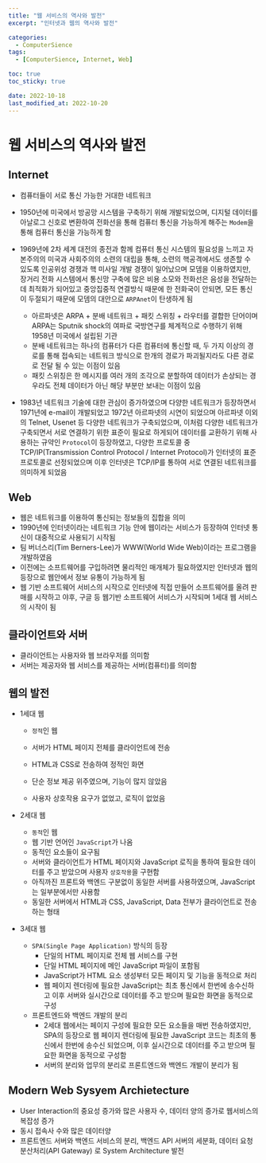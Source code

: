 ```yaml
---
title: "웹 서비스의 역사와 발전"
excerpt: "인터넷과 웹의 역사와 발전"

categories:
  - ComputerSience
tags:
  - [ComputerSience, Internet, Web]

toc: true
toc_sticky: true

date: 2022-10-18
last_modified_at: 2022-10-20
---
```


# 웹 서비스의 역사와 발전

## Internet

- 컴퓨터들이 서로 통신 가능한 거대한 네트워크
- 1950년에 미국에서 방공망 시스템을 구축하기 위해 개발되었으며, 디지털 데이터를 아날로그 신호로 변환하여 전화선을 통해 컴퓨터 통신을 가능하게 해주는 `Modem`을 통해 컴퓨터 통신을 가능하게 함
- 1969년에 2차 세계 대전의 종전과 함께 컴퓨터 통신 시스템의 필요성을 느끼고 자본주의의 미국과 사회주의의 소련의 대립을 통해, 소련의 핵공격에서도 생존할 수 있도록 인공위성 경쟁과 핵 미사일 개발 경쟁이 일어났으며 모뎀을 이용하였지만, 장거리 전화 시스템에서 통신망 구축에 많은 비용 소모와 전화선은 음성을 전달하는데 최적화가 되어있고 중앙집중적 연결방식 때문에 한 전화국이 안되면, 모든 통신이 두절되기 때문에 모뎀의 대안으로 `ARPAnet`이 탄생하게 됨

  - 아르파넷은 ARPA + 분배 네트워크 + 패킷 스위칭 + 라우터를 결합한 단어이며 ARPA는 Sputnik shock의 여파로 국방연구를 체계적으로 수행하기 위해 1958년 미국에서 설립된 기관
  - 분배 네트워크는 하나의 컴퓨터가 다른 컴퓨터에 통신할 때, 두 가지 이상의 경로를 통해 접속되는 네트워크 방식으로 한개의 경로가 파괴될지라도 다른 경로로 전달 될 수 있는 이점이 있음
  - 패킷 스위칭은 한 메시지를 여러 개의 조각으로 분할하여 데이터가 손상되는 경우라도 전체 데이터가 아닌 해당 부분만 보내는 이점이 있음

- 1983년 네트워크 기술에 대한 관심이 증가하였으며 다양한 네트워크가 등장하면서 1971년에 e-mail이 개발되었고 1972년 아르파넷의 시연이 되었으며 아르파넷 이외의 Telnet, Usenet 등 다양한 네트워크가 구축되었으며, 이처럼 다양한 네트워크가 구축되면서 서로 연결하기 위한 표준이 필요로 하게되어 데이터를 교환하기 위해 사용하는 규약인 `Protocol`이 등장하였고, 다양한 프로토콜 중 TCP/IP(Transmission Control Protocol / Internet Protocol)가 인터넷의 표준 프로토콜로 선정되었으며 이후 인터넷은 TCP/IP를 통하여 서로 연결된 네트워크를 의미하게 되었음

## Web

- 웹은 네트워크를 이용하여 통신되는 정보들의 집합을 의미
- 1990년에 인터넷이라는 네트워크 기능 안에 웹이라는 서비스가 등장하여 인터넷 통신이 대중적으로 사용되기 시작됨
- 팀 버너스리(Tim Berners-Lee)가 WWW(World Wide Web)이라는 프로그램을 개발하였음
- 이전에는 소프트웨어를 구입하려면 물리적인 매개체가 필요하였지만 인터넷과 웹의 등장으로 웹안에서 정보 유통이 가능하게 됨
- 웹 기반 소프트웨어 서비스의 시작으로 인터넷에 직접 만들어 소프트웨어를 올려 판매를 시작하고 야후, 구글 등 웹기반 소프트웨어 서비스가 시작되며 1세대 웹 서비스의 시작이 됨

## 클라이언트와 서버

- 클라이언트는 사용자와 웹 브라우저를 의미함
- 서버는 제공자와 웹 서비스를 제공하는 서버(컴퓨터)를 의미함

## 웹의 발전

- 1세대 웹

  - `정적`인 웹
  - 서버가 HTML 페이지 전체를 클라이언트에 전송

  - HTML과 CSS로 전송하여 정적인 화면

  - 단순 정보 제공 위주였으며, 기능이 많지 않았음

  - 사용자 상호작용 요구가 없었고, 로직이 없었음

- 2세대 웹

  - `동적`인 웹
  - 웹 기반 언어인 `JavaScript`가 나옴
  - 동적인 요소들이 요구됨
  - 서버와 클라이언트가 HTML 페이지와 JavaScript 로직을 통하여 필요한 데이터를 주고 받았으며 사용자 `상호작용`을 구현함
  - 아직까진 프론트와 백엔드 구분없이 동일한 서버를 사용하였으며, JavaScript는 일부분에서만 사용함
  - 동일한 서버에서 HTML과 CSS, JavaScript, Data 전부가 클라이언트로 전송하는 형태

- 3세대 웹

  - `SPA(Single Page Application)` 방식의 등장
    - 단일의 HTML 페이지로 전체 웹 서비스를 구현
    - 단일 HTML 페이지에 메인 JavaScript 파일이 포함됨
    - JavaScript가 HTML 요소 생성부터 모든 페이지 및 기능을 동적으로 처리
    - 웹 페이지 렌더링에 필요한 JavaScript는 최초 통신에서 한번에 송수신하고 이후 서버와 실시간으로 데이터를 주고 받으며 필요한 화면을 동적으로 구성
  - 프론트엔드와 백엔드 개발의 분리
    - 2세대 웹에서는 페이지 구성에 필요한 모든 요소들을 매번 전송하였지만, SPA의 등장으로 웹 페이지 렌더링에 필요한 JavaScript 코드는 최초의 통신에서 한번에 송수신 되었으며, 이후 실시간으로 데이터를 주고 받으며 필요한 화면을 동적으로 구성함
    - 서버의 분리와 업무의 분리로 프론트엔드와 백엔드 개발이 분리가 됨

## Modern Web Sysyem Archietecture

- User Interaction의 중요성 증가와 많은 사용자 수, 데이터 양의 증가로 웹서비스의 복잡성 증가
- 동시 접속사 수와 많은 데이터양
- 프론트엔드 서버와 백엔드 서비스의 분리, 백엔드 API 서버의 세분화, 데이터 요청 분산처리(API Gateway) 로 System Architecture 발전
